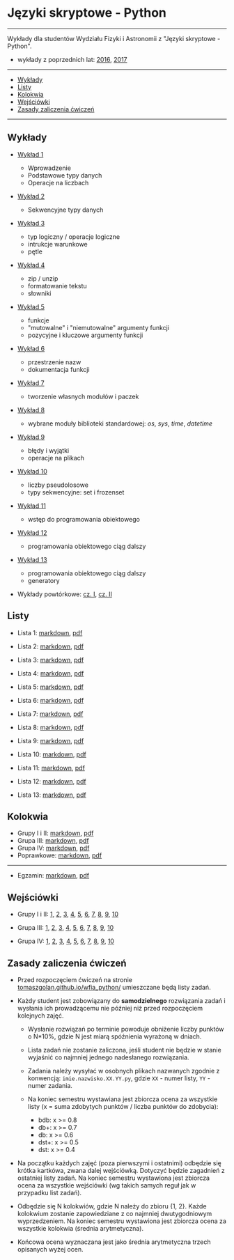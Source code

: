 # Języki skryptowe - Python

---

Wykłady dla studentów Wydziału Fizyki i Astronomii z "Języki skryptowe - Python".

* wykłady z poprzednich lat: [2016](https://tomaszgolan.github.io/js-python/), [2017](https://github.com/TomaszGolan/js-python)

---

* [Wykłady](#wykłady)
* [Listy](#listy)
* [Kolokwia](#kolokwia)
* [Wejściówki](#wejściówki)
* [Zasady zaliczenia ćwiczeń](#zasady-zaliczenia-ćwiczeń)

---

## Wykłady

*  [Wykład 1](https://tomaszgolan.github.io/wfia_python/html/python_w01.html)

    * Wprowadzenie
    * Podstawowe typy danych
    * Operacje na liczbach
    
*  [Wykład 2](https://tomaszgolan.github.io/wfia_python/html/python_w02.html)

    * Sekwencyjne typy danych
        
*  [Wykład 3](https://tomaszgolan.github.io/wfia_python/html/python_w03.html)

    * typ logiczny / operacje logiczne
    * intrukcje warunkowe
    * pętle

*  [Wykład 4](https://tomaszgolan.github.io/wfia_python/html/python_w04.html)

    * zip / unzip
    * formatowanie tekstu
    * słowniki

*  [Wykład 5](https://tomaszgolan.github.io/wfia_python/html/python_w05.html)

    * funkcje
    * "mutowalne" i "niemutowalne" argumenty funkcji
    * pozycyjne i kluczowe argumenty funkcji
  
*  [Wykład 6](https://tomaszgolan.github.io/wfia_python/html/python_w06.html)

    * przestrzenie nazw
    * dokumentacja funkcji

*  [Wykład 7](https://tomaszgolan.github.io/wfia_python/html/python_w07.html)

    * tworzenie własnych modułów i paczek

*  [Wykład 8](https://tomaszgolan.github.io/wfia_python/html/python_w08.html)

    * wybrane moduły biblioteki standardowej: *os*, *sys*, *time*, *datetime*

*  [Wykład 9](https://tomaszgolan.github.io/wfia_python/html/python_w09.html)

    * błędy i wyjątki
    * operacje na plikach

*  [Wykład 10](https://tomaszgolan.github.io/wfia_python/html/python_w10.html)

    * liczby pseudolosowe
    * typy sekwencyjne: set i frozenset

*  [Wykład 11](https://tomaszgolan.github.io/wfia_python/html/python_w11.html)

    * wstęp do programowania obiektowego

*  [Wykład 12](https://tomaszgolan.github.io/wfia_python/html/python_w12.html)

    * programowania obiektowego ciąg dalszy

*  [Wykład 13](https://tomaszgolan.github.io/wfia_python/html/python_w13.html)

    * programowania obiektowego ciąg dalszy
    * generatory

* Wykłady powtórkowe: [cz. I](http://tomaszgolan.github.io/reveal_talks/html/js-python_w13.html), [cz. II](http://tomaszgolan.github.io/reveal_talks/html/js-python_w14.html)

## Listy

* Lista 1: [markdown](listy/lista_01.md), [pdf](listy/lista_01.pdf)

* Lista 2: [markdown](listy/lista_02.md), [pdf](listy/lista_02.pdf)

* Lista 3: [markdown](listy/lista_03.md), [pdf](listy/lista_03.pdf)

* Lista 4: [markdown](listy/lista_04.md), [pdf](listy/lista_04.pdf)

* Lista 5: [markdown](listy/lista_05.md), [pdf](listy/lista_05.pdf)

* Lista 6: [markdown](listy/lista_06.md), [pdf](listy/lista_06.pdf)

* Lista 7: [markdown](listy/lista_07.md), [pdf](listy/lista_07.pdf)

* Lista 8: [markdown](listy/lista_08.md), [pdf](listy/lista_08.pdf)

* Lista 9: [markdown](listy/lista_09.md), [pdf](listy/lista_09.pdf)

* Lista 10: [markdown](listy/lista_10.md), [pdf](listy/lista_10.pdf)

* Lista 11: [markdown](listy/lista_11.md), [pdf](listy/lista_11.pdf)

* Lista 12: [markdown](listy/lista_12.md), [pdf](listy/lista_12.pdf)

* Lista 13: [markdown](listy/lista_13.md), [pdf](listy/lista_13.pdf)

## Kolokwia

* Grupy I i II: [markdown](kolokwia/kolokwium.01.grupa.1-2.md), [pdf](kolokwia/kolokwium.01.grupa.1-2.pdf)
* Grupa III: [markdown](kolokwia/kolokwium.01.grupa.3.md), [pdf](kolokwia/kolokwium.01.grupa.3.pdf)
* Grupa IV: [markdown](kolokwia/kolokwium.01.grupa.4.md), [pdf](kolokwia/kolokwium.01.grupa.4.pdf)
* Poprawkowe: [markdown](kolokwia/kolo.poprawa.md), [pdf](kolokwia/kolo.poprawa.pdf)

---

* Egzamin: [markdown](kolokwia/egzamin.md), [pdf](kolokwia/egzamin.pdf)

## Wejściówki

* Grupy I i II: [1](wejsciowki/wejsciowka.01.grupa.1-2.pdf), [2](wejsciowki/wejsciowka.02.grupa.1-2.pdf), [3](wejsciowki/wejsciowka.03.grupa.1-2.pdf), [4](wejsciowki/wejsciowka.04.grupa.1-2.pdf), [5](wejsciowki/wejsciowka.05.grupa.1-2.pdf), [6](wejsciowki/wejsciowka.06.grupa.1-2.pdf), [7](wejsciowki/wejsciowka.07.grupa.1-2.pdf), [8](wejsciowki/wejsciowka.08.grupa.1-2.pdf), [9](wejsciowki/wejsciowka.09.grupa.1-2.pdf), [10](wejsciowki/wejsciowka.10.grupa.1-2.pdf)

* Grupa III: [1](wejsciowki/wejsciowka.01.grupa.3.pdf), [2](wejsciowki/wejsciowka.02.grupa.3.pdf), [3](wejsciowki/wejsciowka.03.grupa.3.pdf), [4](wejsciowki/wejsciowka.04.grupa.3.pdf), [5](wejsciowki/wejsciowka.05.grupa.3.pdf), [6](wejsciowki/wejsciowka.06.grupa.3.pdf), [7](wejsciowki/wejsciowka.07.grupa.3.pdf), [8](wejsciowki/wejsciowka.08.grupa.3.pdf), [9](wejsciowki/wejsciowka.09.grupa.3.pdf), [10](wejsciowki/wejsciowka.10.grupa.3.pdf)

* Grupa IV: [1](wejsciowki/wejsciowka.01.grupa.4.pdf), [2](wejsciowki/wejsciowka.02.grupa.4.pdf), [3](wejsciowki/wejsciowka.03.grupa.4.pdf), [4](wejsciowki/wejsciowka.04.grupa.4.pdf), [5](wejsciowki/wejsciowka.05.grupa.4.pdf), [6](wejsciowki/wejsciowka.06.grupa.4.pdf), [7](wejsciowki/wejsciowka.07.grupa.4.pdf), [8](wejsciowki/wejsciowka.08.grupa.4.pdf), [9](wejsciowki/wejsciowka.09.grupa.4.pdf), [10](wejsciowki/wejsciowka.10.grupa.4.pdf)

## Zasady zaliczenia ćwiczeń

* Przed rozpoczęciem ćwiczeń na stronie [tomaszgolan.github.io/wfia_python/](https://tomaszgolan.github.io/wfia_python/) umieszczane będą listy zadań.

* Każdy student jest zobowiązany do **samodzielnego** rozwiązania zadań i wysłania ich prowadzącemu nie później niż przed rozpoczęciem kolejnych zajęć.

    * Wysłanie rozwiązań po terminie powoduje obniżenie liczby punktów o N*10%, gdzie N jest miarą spóźnienia wyrażoną w dniach.
    * Lista zadań nie zostanie zaliczona, jeśli student nie będzie w stanie wyjaśnić co najmniej jednego nadesłanego rozwiązania.
    * Zadania należy wysyłać w osobnych plikach nazwanych zgodnie z konwencją: `imie.nazwisko.XX.YY.py`, gdzie `XX` - numer listy, `YY` - numer zadania.
    * Na koniec semestru wystawiana jest zbiorcza ocena za wszystkie listy (x = suma zdobytych punktów / liczba punktów do zdobycia):

        *  bdb: x >= 0.8
        *  db+: x >= 0.7
        *   db: x >= 0.6
        * dst+: x >= 0.5
        *  dst: x >= 0.4

* Na początku każdych zajęć (poza pierwszymi i ostatnimi) odbędzie się krótka kartkówa, zwana dalej wejściówką. Dotyczyć będzie zagadnień z ostatniej listy zadań. Na koniec semestru wystawiona jest zbiorcza ocena za wszystkie wejściówki (wg takich samych reguł jak w przypadku list zadań).

* Odbędzie się N kolokwiów, gdzie N należy do zbioru {1, 2}. Każde kolokwium zostanie zapowiedziane z co najmniej dwutygodniowym wyprzedzeniem. Na koniec semestru wystawiona jest zbiorcza ocena za wszystkie kolokwia (średnia arytmetyczna).

* Końcowa ocena wyznaczana jest jako średnia arytmetyczna trzech opisanych wyżej ocen.
